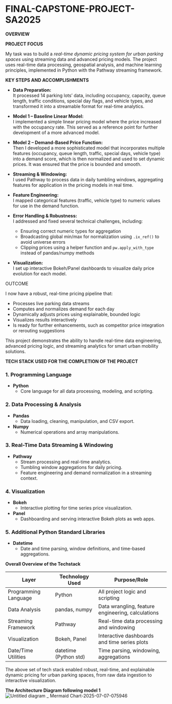# FINAL-CAPSTONE-PROJECT-SA2025
**OVERVIEW**

**PROJECT FOCUS**

My task was to build a _real-time dynamic pricing system for urban parking spaces_ using streaming data and advanced pricing models. The project uses real-time data processing, geospatial analysis, and machine learning principles, implemented in Python with the Pathway streaming framework.

**KEY STEPS AND ACCOMPLISHMENTS**

- **Data Preparation:**  
  It processed 14 parking lots’ data, including occupancy, capacity, queue length, traffic conditions, special day flags, and vehicle types, and transformed it into a streamable format for real-time analytics.

- **Model 1 – Baseline Linear Model:**  
  I implemented a simple linear pricing model where the price increased with the occupancy rate. This served as a reference point for further development of a more advanced model.

- **Model 2 – Demand-Based Price Function:**  
  Then I developed a more sophisticated model that incorporates multiple features (occupancy, queue length, traffic, special days, vehicle type) into a demand score, which is then normalized and used to set dynamic prices. It was ensured that the price is bounded and smooth.

- **Streaming & Windowing:**  
  I used Pathway to process data in daily tumbling windows, aggregating features for application in the pricing models in real time.

- **Feature Engineering:**  
  I mapped categorical features (traffic, vehicle type) to numeric values for use in the demand function.

- **Error Handling & Robustness:**  
  I addressed and fixed several technical challenges, including:
    - Ensuring correct numeric types for aggregation
    - Broadcasting global min/max for normalization using `.ix_ref()` to avoid universe errors
    - Clipping prices using a helper function and `pw.apply_with_type` instead of pandas/numpy methods

- **Visualization:**  
  I set up interactive Bokeh/Panel dashboards to visualize daily price evolution for each model.

OUTCOME

I now have a robust, real-time pricing pipeline that:
- Processes live parking data streams
- Computes and normalizes demand for each day
- Dynamically adjusts prices using explainable, bounded logic
- Visualizes results interactively
- Is ready for further enhancements, such as competitor price integration or rerouting suggestions

This project demonstrates the ability to handle real-time data engineering, advanced pricing logic, and streaming analytics for smart urban mobility solutions.

**TECH STACK USED FOR THE COMPLETION OF THE PROJECT**

### 1. Programming Language

- **Python**
  - Core language for all data processing, modeling, and scripting.

### 2. Data Processing & Analysis

- **Pandas**
  - Data loading, cleaning, manipulation, and CSV export.
- **Numpy**
  - Numerical operations and array manipulations.

### 3. Real-Time Data Streaming & Windowing

- **Pathway**
  - Stream processing and real-time analytics.
  - Tumbling window aggregations for daily pricing.
  - Feature engineering and demand normalization in a streaming context.

### 4. Visualization

- **Bokeh**
  - Interactive plotting for time series price visualization.
- **Panel**
  - Dashboarding and serving interactive Bokeh plots as web apps.

### 5. Additional Python Standard Libraries

- **Datetime**
  - Date and time parsing, window definitions, and time-based aggregations.

**Overall Overview of the Techstack**

| Layer                  | Technology Used         | Purpose/Role                                      |
|------------------------|------------------------|---------------------------------------------------|
| Programming Language   | Python                 | All project logic and scripting                   |
| Data Analysis          | pandas, numpy          | Data wrangling, feature engineering, calculations |
| Streaming Framework    | Pathway                | Real-time data processing and windowing           |
| Visualization          | Bokeh, Panel           | Interactive dashboards and time series plots      |
| Date/Time Utilities    | datetime (Python std)  | Time parsing, windowing, aggregations             |

The above set of tech stack enabled robust, real-time, and explainable dynamic pricing for urban parking spaces, from raw data ingestion to interactive visualization.

**The Architecture Diagram following model 1**
![Untitled diagram _ Mermaid Chart-2025-07-07-075946](https://github.com/user-attachments/assets/723ea145-3b9e-4db5-be5a-3893e0071c1d)
